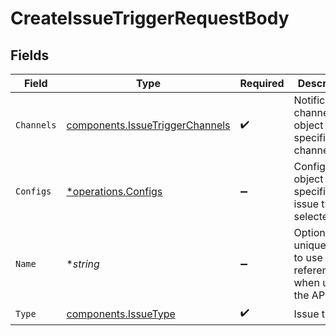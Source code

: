 # CreateIssueTriggerRequestBody


## Fields

| Field                                                                          | Type                                                                           | Required                                                                       | Description                                                                    |
| ------------------------------------------------------------------------------ | ------------------------------------------------------------------------------ | ------------------------------------------------------------------------------ | ------------------------------------------------------------------------------ |
| `Channels`                                                                     | [components.IssueTriggerChannels](../../models/shared/issuetriggerchannels.md) | :heavy_check_mark:                                                             | Notification channels object for the specific channel type                     |
| `Configs`                                                                      | [*operations.Configs](../../models/operations/configs.md)                      | :heavy_minus_sign:                                                             | Configuration object for the specific issue type selected                      |
| `Name`                                                                         | **string*                                                                      | :heavy_minus_sign:                                                             | Optional unique name to use as reference when using the API                    |
| `Type`                                                                         | [components.IssueType](../../models/shared/issuetype.md)                       | :heavy_check_mark:                                                             | Issue type                                                                     |